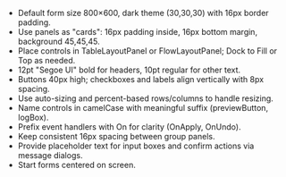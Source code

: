 - Default form size 800×600, dark theme (30,30,30) with 16px border padding.
- Use panels as "cards": 16px padding inside, 16px bottom margin, background 45,45,45.
- Place controls in TableLayoutPanel or FlowLayoutPanel; Dock to Fill or Top as needed.
- 12pt "Segoe UI" bold for headers, 10pt regular for other text.
- Buttons 40px high; checkboxes and labels align vertically with 8px spacing.
- Use auto-sizing and percent-based rows/columns to handle resizing.
- Name controls in camelCase with meaningful suffix (previewButton, logBox).
- Prefix event handlers with On for clarity (OnApply, OnUndo).
- Keep consistent 16px spacing between group panels.
- Provide placeholder text for input boxes and confirm actions via message dialogs.
- Start forms centered on screen.
